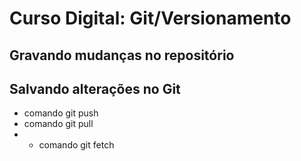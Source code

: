 # Curso Digital: Git/Versionamento

## Gravando mudanças no repositório

## Salvando alterações no Git

* comando git push
* comando git pull
* * comando git fetch
